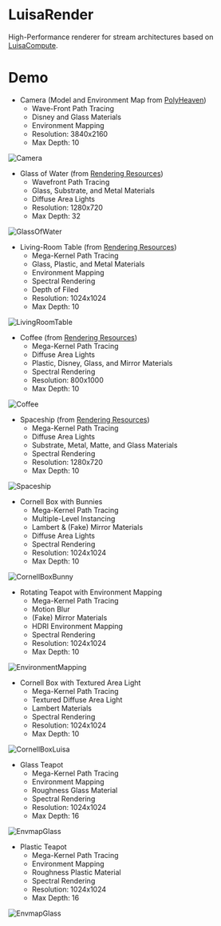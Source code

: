 # LuisaRender

High-Performance renderer for stream architectures based
on [LuisaCompute](https://github.com/Mike-Leo-Smith/LuisaCompute).

# Demo

- Camera (Model and Environment Map from [PolyHeaven](https://polyhaven.com))
    - Wave-Front Path Tracing
    - Disney and Glass Materials
    - Environment Mapping
    - Resolution: 3840x2160
    - Max Depth: 10

![Camera](data/renders/camera.png)

- Glass of Water (from [Rendering Resources](https://benedikt-bitterli.me/resources/))
    - Wavefront Path Tracing
    - Glass, Substrate, and Metal Materials
    - Diffuse Area Lights
    - Resolution: 1280x720
    - Max Depth: 32

![GlassOfWater](data/scenes/glass-of-water/color-denoised.png)

- Living-Room Table (from [Rendering Resources](https://benedikt-bitterli.me/resources/))
    - Mega-Kernel Path Tracing
    - Glass, Plastic, and Metal Materials
    - Environment Mapping
    - Spectral Rendering
    - Depth of Filed
    - Resolution: 1024x1024
    - Max Depth: 10

![LivingRoomTable](data/renders/living-room.png)

- Coffee (from [Rendering Resources](https://benedikt-bitterli.me/resources/))
  - Mega-Kernel Path Tracing
  - Diffuse Area Lights
  - Plastic, Disney, Glass, and Mirror Materials
  - Spectral Rendering
  - Resolution: 800x1000
  - Max Depth: 10

![Coffee](data/scenes/coffee/color.png)

- Spaceship (from [Rendering Resources](https://benedikt-bitterli.me/resources/))
  - Mega-Kernel Path Tracing
  - Diffuse Area Lights
  - Substrate, Metal, Matte, and Glass Materials
  - Spectral Rendering
  - Resolution: 1280x720
  - Max Depth: 10

![Spaceship](data/scenes/spaceship/output-spectral.png)

- Cornell Box with Bunnies
    - Mega-Kernel Path Tracing
    - Multiple-Level Instancing
    - Lambert & (Fake) Mirror Materials
    - Diffuse Area Lights
    - Spectral Rendering
    - Resolution: 1024x1024
    - Max Depth: 10

![CornellBoxBunny](data/renders/cbox-bunnies.png)

- Rotating Teapot with Environment Mapping
    - Mega-Kernel Path Tracing
    - Motion Blur
    - (Fake) Mirror Materials
    - HDRI Environment Mapping
    - Spectral Rendering
    - Resolution: 1024x1024
    - Max Depth: 10

![EnvironmentMapping](data/renders/envmap.png)

- Cornell Box with Textured Area Light
    - Mega-Kernel Path Tracing
    - Textured Diffuse Area Light
    - Lambert Materials
    - Spectral Rendering
    - Resolution: 1024x1024
    - Max Depth: 10

![CornellBoxLuisa](data/renders/cbox-image-light.png)

- Glass Teapot
    - Mega-Kernel Path Tracing
    - Environment Mapping
    - Roughness Glass Material
    - Spectral Rendering
    - Resolution: 1024x1024
    - Max Depth: 16

![EnvmapGlass](data/renders/envmap-glass.png)

- Plastic Teapot
    - Mega-Kernel Path Tracing
    - Environment Mapping
    - Roughness Plastic Material
    - Spectral Rendering
    - Resolution: 1024x1024
    - Max Depth: 16

![EnvmapGlass](data/renders/envmap-plastic.png)
